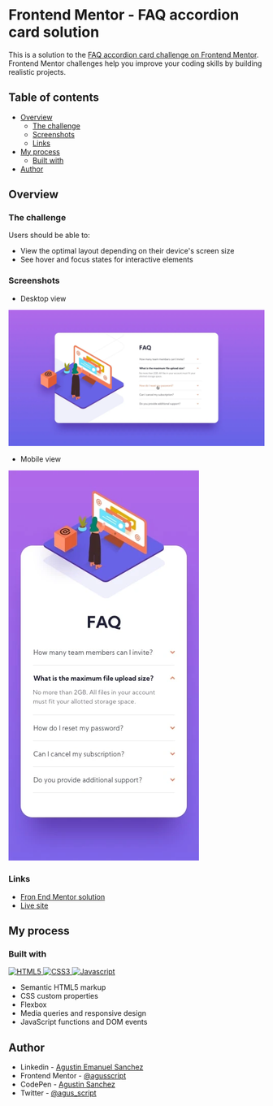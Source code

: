 # Frontend Mentor - FAQ accordion card solution

This is a solution to the [FAQ accordion card challenge on Frontend Mentor](https://www.frontendmentor.io/challenges/faq-accordion-card-XlyjD0Oam). Frontend Mentor challenges help you improve your coding skills by building realistic projects. 

## Table of contents

- [Overview](#overview)
  - [The challenge](#the-challenge)
  - [Screenshots](#screenshots)
  - [Links](#links)
- [My process](#my-process)
  - [Built with](#built-with)
- [Author](#author)


## Overview

### The challenge

Users should be able to:

- View the optimal layout depending on their device's screen size
- See hover and focus states for interactive elements

### Screenshots

- Desktop view

![](images/desktop-design.webp)

- Mobile view

![](images/mobile-design.webp)

### Links

- [Fron End Mentor solution](https://www.frontendmentor.io/solutions/faq-accordion-card-VJq4DPwsWi)
- [Live site](https://agusscript.github.io/FAQ-accordion-card/)

## My process

### Built with

<p>
 <a href="https://developer.mozilla.org/en-US/docs/Glossary/HTML">
  <img src="https://img.shields.io/badge/-HTML5-E34F26?style=flat-square&logo=html5&logoColor=white" height="30" alt="HTML5"/>
 </a>
 <a href="https://developer.mozilla.org/en-US/docs/Web/CSS">
  <img src="https://img.shields.io/badge/-CSS3-blue?style=flat-square&logo=CSS3&logoColor=white" height="30" alt="CSS3"/>
 </a>
 <a href="https://developer.mozilla.org/en-US/docs/Web/JavaScript">
  <img src="https://img.shields.io/badge/-Javascript-yellow?style=flat-square&logo=Javascript&logoColor=white" height="30" alt="Javascript"/>
 </a>
</p>

- Semantic HTML5 markup
- CSS custom properties
- Flexbox
- Media queries and responsive design
- JavaScript functions and DOM events

## Author

- Linkedin - [Agustin Emanuel Sanchez](https://www.linkedin.com/in/agustin-emanuel-sanchez-4b2807240/)
- Frontend Mentor - [@agusscript](https://www.frontendmentor.io/profile/agusscript)
- CodePen - [Agustin Sanchez](https://codepen.io/agusscript)
- Twitter - [@agus_script](https://twitter.com/agus_script)
